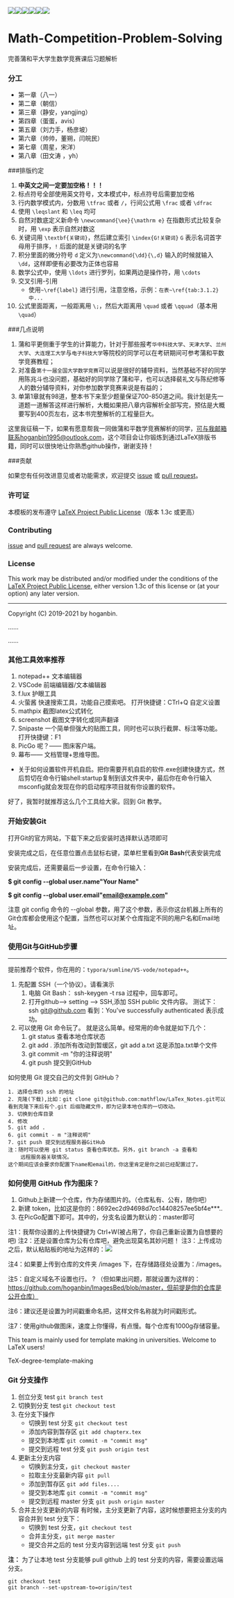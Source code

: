  ![](https://img.shields.io/badge/Language-TeX-yellow.svg)![](https://img.shields.io/badge/version-0.1-red.svg)![](https://img.shields.io/github/last-commit/hoganbin/TeX-degree-template-making.svg)![](https://img.shields.io/github/repo-size/hoganbin/TeX-degree-template-making.svg)![](https://img.shields.io/github/languages/code-size/hoganbin/TeX-degree-template-making.svg)![](https://img.shields.io/github/followers/hoganbin.svg?label=Follow)

# Math-Competition-Problem-Solving

完善蒲和平大学生数学竞赛课后习题解析

### 分工

- 第一章（八一）
- 第二章（朝信）
- 第三章（静安，yangjing）
- 第四章（蛋蛋，avis）
- 第五章（刘力手，杨彦坡）
- 第六章（帅帅，董朔，闫皖民）
- 第七章（周星，宋洋）
- 第八章（田文涛 ，yh）

###排版约定

1. **中英文之间一定要加空格！！！**
2. 标点符号全部使用英文符号，文本模式中，标点符号后需要加空格
3. 行内数学模式内，分数用 `\tfrac` 或者 `/`，行间公式用 `\frac` 或者 `\dfrac`
4. 使用 `\leqslant` 和 `\leq` 均可
5. 自然对数底定义新命令 `\newcommand{\ee}{\mathrm e}` 在指数形式比较复杂时，用 `\exp` 表示自然对数这
6. 关键词用 `\textbf{关键词}`，然后建立索引 `\index{G!关键词}` `G` 表示名词首字母用于排序，`!` 后面的就是关键词的名字
7. 积分里面的微分符号 `d` 定义为`\newcommand{\dd}{\,d}` 输入的时候就输入 `\dd`，这样即便有必要改为正体也容易
8. 数学公式中，使用 `\ldots` 进行罗列，如果两边是操作符，用 `\cdots`
9. 交叉引用-引用
   - 使用`~\ref{label}` 进行引用，注意空格，示例：`在表~\ref{tab:3.1.2} 中...`
10. 公式里面距离，一般距离用 `\;`，然后大距离用 `\quad` 或者 `\qquad`（基本用 `\quad`）

###几点说明

1. 蒲和平更侧重于学生的计算能力，针对于那些报考`华中科技大学`、`天津大学`、`兰州大学`、`大连理工大学`与`电子科技大学`等院校的同学可以在考研期间可参考蒲和平数学竞赛教程；
2. 对准备`第十一届全国大学数学竞赛`可以说是很好的辅导资料，当然基础不好的同学用陈兆斗也没问题，基础好的同学除了蒲和平，也可以选择裴礼文与陈纪修等人的数分辅导资料，对你参加数学竞赛来说是有益的；
3. 单第1章就有98道，整本书下来至少题量保证700-850道之间。我计划是先一道题一道解答这样进行解析，大概如果把八章内容解析全部写完，预估是大概要写到400页左右，这本书完整解析的工程量巨大。

这里我征稿一下，如果有愿意帮我一同做蒲和平数学竞赛解析的同学，可与我邮箱联系hoganbin1995@outlook.com，这个项目会让你锻炼到通过LaTeX排版书籍，同时可以很快地让你熟悉github操作，谢谢支持！

###贡献

如果您有任何改进意见或者功能需求，欢迎提交 [issue](https://github.com/hoganbin/Math-Competition-Problem-Solving/issues) 或 [pull request](https://github.com/hoganbin/Math-Competition-Problem-Solving/pulls)。

### 许可证

本模板的发布遵守 [LaTeX Project Public License](http://www.latex-project.org/lppl.txt)（版本 1.3c 或更高）

### Contributing

 [issue](https://github.com/hoganbin/Math-Competition-Problem-Solving/issues) and  [pull request](https://github.com/hoganbin/Math-Competition-Problem-Solving/pulls) are always welcome.

### License

This work may be distributed and/or modified under the conditions of the [LaTeX Project Public License](http://www.latex-project.org/lppl.txt), either version 1.3c of this license or (at your option) any later version.

------

Copyright (C) 2019-2021 by hoganbin.

......

......



### 其他工具效率推荐

1. notepad++ 文本编辑器
2. VSCode  前端编辑器/文本编辑器
3. f.lux 护眼工具
4. 火萤酱 快速搜索工具，功能自己摸索吧。 打开快捷键：CTrl+Q  自定义设置
5. mathpix  截图latex公式转化 
6. screenshot 截图文字转化或同声翻译
7. Snipaste 一个简单但强大的贴图工具，同时也可以执行截屏、标注等功能。 打开快捷键：F1 
8. PicGo 呢？—— 图床客户端。
9. 幕布—— 文档管理+思维导图。

- 关于如何设置软件开机自启。把你需要开机自启的软件.exe创建快捷方式，然后剪切在命令行输shell:startup复制到该文件夹中，最后你在命令行输入msconfig就会发现在你的启动程序项目就有你设置的软件。

好了，我暂时就推荐这么几个工具给大家。回到 Git 教学。

### 开始安装Git

打开Git的官方网站，下载下来之后安装时选择默认选项即可

安装完成之后，在任意位置点击鼠标右键，菜单栏里看到**Git Bash**代表安装完成

安装完成后，还需要最后一步设置，在命令行输入：

**$ git config --global user.name"Your Name"**

**$ git config --global user.email"email@example.com"**

注意 git config 命令的 --global 参数，用了这个参数，表示你这台机器上所有的Git仓库都会使用这个配置，当然也可以对某个仓库指定不同的用户名和Email地址。

### 使用Git与GitHub步骤

_________

提前推荐个软件，你在用的：`typora/sumline/VS-vode/notepad++`。

1. 先配置 SSH（一个协议）。请看演示
   1. 电脑 Git Bash： ssh-keygen -t rsa  过程中，回车即可。
   2. 打开github--> setting --> SSH,添加 SSH  public 文件内容。
      测试下：ssh git@github.com 看到：You've successfully authenticated 表示成功。
2. 可以使用 Git 命令玩了。 就是这么简单。经常用的命令就是如下几个：
   1. git status 查看本地仓库状态
   2. git add .   添加所有改动到暂缓区，git add a.txt 这是添加a.txt单个文件
   3. git commit -m "你的注释说明"
   4. git push 提交到GitHub

如何使用 Git 提交自己的文件到 GitHub？

```
1. 选择仓库的 ssh 的地址
2. 克隆(下载),比如：git clone git@github.com:mathflow/LaTex_Notes.git可以看到克隆下来后有个.git 后缀隐藏文件，即为记录本地仓库的一切改动。
3. 切换到仓库目录
4. 修改
5. git add .
6. git commit - m "注释说明"
7. git push 提交到远程服务器GitHub
注：随时可以使用 git status 查看仓库状态。另外，git branch -a 查看和
	远程服务器关联情况。
这个期间应该会要求你配置下name和email的，你这里肯定是你之前已经配置过了。
```

### 如何使用 GitHub 作为图床？

1. Github上新建一个仓库，作为存储图片的。（仓库私有、公有，随你吧）
2. 新建 token，比如这是你的：8692ec2d94698d7cc14408257ee5bf4e***..
3. 在PicGo配置下即可。其中的，分支名设置为默认的：master即可

注1：我帮你设置的上传快捷键为 Ctrl+W(被占用了，你自己重新设置为自想要的吧)
注2：还是设置仓库为公有仓库吧，避免出现莫名其妙问题！
注3：上传成功之后，默认粘贴板的地址为这样的：![](https://raw.githubusercontent.com/mathflow/ImagesBed/master/images/20190202224740.jpg)

注4：如果要上传到仓库的文件夹 /images 下，在存储路径处设置为：/images。

注5：自定义域名不设置也行。
?	（但如果出问题，那就设置为这样的：
https://github.com/hoganbin/ImagesBed/blob/master，但前提是你的仓库是公开仓库）

注6：建议还是设置为时间戳重命名把，这样文件名称就为时间戳形式。

注7：使用github做图床，速度上你懂得，有点慢。每个仓库有1000g存储容量。

This team is mainly used for template making in universities. Welcome to LaTeX users!

TeX-degree-template-making

### Git 分支操作

1. 创立分支 test `git branch test`
2. 切换到分支 test `git checkout test`
3. 在分支下操作
   - 切换到 test 分支 `git checkout test`
   - 添加内容到暂存区 `git add chapterx.tex`
   - 提交到本地库 `git commit -m "commit msg"`
   - 提交到远程 test 分支 `git push origin test`
4. 更新主分支内容
   - 切换到主分支，`git checkout master`
   - 拉取主分支最新内容 `git pull`
   - 添加到暂存区 `git add files....`
   - 提交到本地库 `git commit -m "commit msg"`
   - 提交到远程 master 分支 `git push origin master`
5. 合并主分支更新的内容 有时候，主分支更新了内容，这时候想要把主分支的内容合并到 test 分支下：
   - 切换到 test 分支，`git checkout test`
   - 合并主分支，`git merge master`
   - 提交合并之后的 test 分支内容到远端 test 分支 `git push`

**注：** 为了让本地 test 分支能够 pull github 上的 test 分支的内容，需要设置远端分支。

```
git checkout test
git branch --set-upstream-to=origin/test
```

